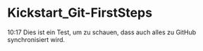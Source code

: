 # Kickstart_Git-FirstSteps

10:17 Dies ist ein Test, um zu schauen, dass auch alles zu GitHub synchronisiert wird.